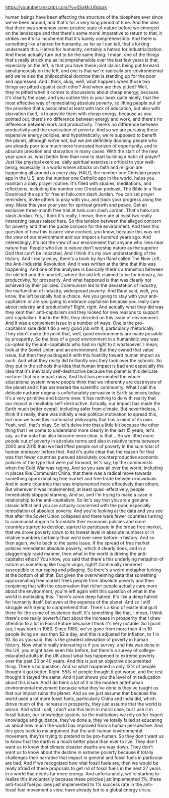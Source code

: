 https://youtubetranscript.com/?v=0SxMcU6dxak

 human beings have been affecting the structure of the biosphere ever since we've been around, and that's for a very long period of time. And the idea that there was somehow some pristine state of nature before we emerged on the landscape and that there's some moral imperative to return to that, it strikes me it's so incoherent that it's barely comprehensible. And there is something like a hatred for humanity, as far as I can tell, that's lurking underneath this. Hatred for humanity, certainly a hatred for industrialization. And those actually turn out to be the same thing. I mean, one of the things that's really struck me as incomprehensible over the last few years is that, especially on the left, is that you have these joint claims being put forward simultaneously on the left, and one is that we're radically pro-environmental and we're also the philosophical doctrine that is standing up for the poor and oppressed. And I think, okay, well, what happens when those two things are pitted against each other? And when are they pitted? Well, they're pitted when it comes to discussions about cheap energy, because it's clearly the case, and you outline this in your book quite nicely, that the most effective way of remediating absolute poverty, so lifting people out of the privation that's associated at least with lack of education, but also with starvation itself, is to provide them with cheap energy, because as you pointed out, there's no difference between energy and work, and there's no difference between work and productivity. There's no difference between productivity and the eradication of poverty. And so we are pursuing these expensive energy policies, and hypothetically, we're supposed to benefit the planet, although we're not, but we are definitely dooming people who are already poor to a much more truncated horizon of opportunity, and to absolute privation and starvation in many cases. With the start of the new year upon us, what better time than now to start building a habit of prayer? Just like physical exercise, daily spiritual exercise is critical to your well-being, especially in a world where attacks on faith and religion are happening all around us every day. HALO, the number one Christian prayer app in the U.S. and the number one Catholic app in the world, helps you maintain a daily prayer routine. It's filled with studies, meditations, and reflections, including the number one Christian podcast, The Bible in a Year. Download the app for free at halo.com slash Jordan. You can set prayer reminders, invite others to pray with you, and track your progress along the way. Make this year your year for spiritual growth and peace. Get an exclusive three-month free trial at halo.com slash Jordan. That's halo.com slash Jordan. Yes, I think it's really, I mean, there are at least two really interesting issues raised here. So this tension between the alleged concern for poverty and then the quote concern for the environment. And then this question of how this bizarre view evolved, you know, because this was not the view of our environment and our impact a hundred years ago. And interestingly, it's not the view of our environment that anyone who lives near nature has. People who live in nature don't worship nature as the superior God that can't be impacted. And I think it's my own understanding of the history. And I really enjoy, there's a book by Ayn Rand called The New Left, the Anti-Industrial Revolution. And it was written at the time that this was happening. And one of the analyses is basically there's a transition between the old left and the new left, where the old left claimed to be for industry, for productivity, for prosperity. And what happened is that was clearly not achieved by their policies. Communism led to the devastation of industry, the malfunction of industry, widespread poverty. And Rand said, well, you know, the left basically had a choice. Are you going to stay with your anti-capitalism or are you going to embrace capitalism because you really care about industry and productivity? Right, right. And actually what they did was they kept their anti-capitalism and they looked for new reasons to support anti-capitalism. And in the 60s, they decided on this issue of environment. And it was a convenient issue in a number of ways. One is the pro-capitalism side didn't do a very good job with it, particularly rhetorically. They didn't make the point that, well, good environments are made possible by prosperity. So the idea of a good environment in a humanistic way was co-opted by the anti-capitalists who had no right to it whatsoever. I mean, look at the Soviet Union and an environment. But they owned that value issue, but then they packaged it with this hostility toward human impact as such. And what they really did brilliantly was they took over the schools. So they put in the schools this idea that human impact is bad and especially the idea that it's inevitably self-destructive because the planet is this delicate nurturer that our impact ruins. And that has permeated the whole educational system where people think that we inherently are destroyers of the planet and it has permeated the scientific community. What I call this delicate nurturer dogma is unfortunately pervasive in Earth sciences today. It's a very primitive and bizarre view. It has nothing to do with reality that our impact is inevitably self-destructive. Actually, our impact has made the Earth much better overall, including safer from climate. But nevertheless, I think it's really, there was initially a real political motivation to spread this, but now we have this irrationalist philosophy that has a mind of its own. Yeah, well, that's okay. So let's delve into that a little bit because the other thing that I've come to understand more clearly in the last 15 years, let's say, as the data has also become more clear, is that... So we lifted more people out of poverty in absolute terms and also in relative terms between 2000 and 2015 than we had lifted people out of poverty in the sum total of human endeavor before that. And it's quite clear that the reason for that was that fewer countries pursued absolutely counterproductive economic policies of the type that were put forward, let's say, by the communists when the Cold War was raging. And so you saw all over the world, including in places like Communist China, that there was a radical move towards something approximating free market and free trade between individuals. And in some countries that was implemented more effectively than others. But wherever it was implemented, at least quasi-effectively, people immediately stopped starving. And so, and I'm trying to make a case in relationship to the anti-capitalism. So let's say that you are a genuine classic leftist and you are actually concerned with the poor, especially remediation of absolute poverty. And you're looking at the data and you see that after the Soviet Union collapsed and there were fewer countries turning to communist dogma to formulate their economic policies and more countries started to develop, started to participate in the broad free market, that we drove poverty down to its lowest level in absolute numbers or in relative numbers certainly than we'd ever seen before in history. And so then again, we're back to the same issue. If the spread of free market policies remediates absolute poverty, which it clearly does, and in a staggeringly rapid manner, then what in the world is driving the anti-capitalist ethos? You know, you said that there's this underlying metaphor of nature as something like fragile virgin, right? Continually rendered susceptible to our raping and pillaging. So there's a weird metaphor lurking at the bottom of all that. But given the overwhelming data that something approximating free market frees people from absolute poverty and then conjoining that with the observation that richer people actually care more about the environment, you're left again with this question of what in the world is motivating this. There's some deep hatred. It's like a deep hatred for humanity itself, but even at the expense of the planet. And so I still struggle with trying to comprehend that. There's a kind of existential guilt there for the crime of existence itself. It's something like that. I mean, I think there's one really powerful fact about the increase in prosperity that I draw attention to a lot in Fossil Future because I think it's very notable. So I point out, I was born in 1980. Since 1980, we've gone from more than 4 in 10 people living on less than $2 a day, and this is adjusted for inflation, to 1 in 10. So as you said, this is the greatest alleviation of poverty in human history. Now what's really interesting is if you survey, and this was done in the UK, you might have seen this before, but there's a survey of college-educated adults in the UK about what has happened to extreme poverty over the past 30 or 40 years. And this is just an objective documented thing. There's no question. And so what happened is only 12% of people thought it got better. Right. 55% of people thought it got worse, and the rest thought it stayed the same. And it just shows you the level of miseducation about this issue. And I do think a lot of it is the modern anti-human environmental movement because what they've done is they've taught us that our impact ruins the planet. And so we just assume that because the world used a lot more fossil fuels, particularly China and India did, which drove much of the increase in prosperity, they just assume that the world is worse. And what I call, I don't use this term in moral case, but I use it in fossil future, our knowledge system, so the institutions we rely on for expert knowledge and guidance, they've done a, they've totally failed at educating us about how much the world has improved from a human perspective. And this goes back to my argument that the anti-human environmental movement, they're trying to pretend to be pro-human. So they don't want us to know that the earth is a much better place than ever to live. They don't want us to know that climate disaster deaths are way down. They don't want us to know about the decline in extreme poverty because it totally challenges their narrative that impact in general and fossil fuels in particular are bad. And if we recognized how vital fossil fuels are, then we would be really afraid of these proposals to get rid of fossil fuels in the next 27 years in a world that needs far more energy. And unfortunately, we're starting to realize this involuntarily because these policies just implemented 1%, these anti-fossil fuel policies just implemented to 1% success rate in the anti-fossil fuel movement's view, have already led to a global energy crisis.